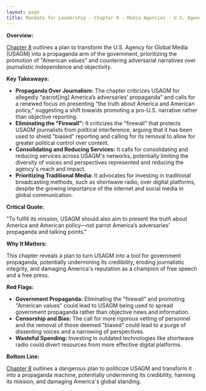```yaml
---
layout: page
title: Mandate for Leadership - Chapter 8 - Media Agencies - U.S. Agency for Global Media - TL;DR
---
```


**Overview:**

[Chapter 8](../../documents/project_2025_chapters/chapter_8.pdf) outlines a plan to transform the U.S. Agency for Global Media (USAGM) into a propaganda arm of the government, prioritizing the promotion of "American values" and countering adversarial narratives over journalistic independence and objectivity.

**Key Takeaways:**

* **Propaganda Over Journalism:** The chapter criticizes USAGM for allegedly "parrot[ing] America’s adversaries’ propaganda" and calls for a renewed focus on presenting "the truth about America and American policy," suggesting a shift towards promoting a pro-U.S. narrative rather than objective reporting.
* **Eliminating the "Firewall":** It criticizes the "firewall" that protects USAGM journalists from political interference, arguing that it has been used to shield "biased" reporting and calling for its removal to allow for greater political control over content.
* **Consolidating and Reducing Services:** It calls for consolidating and reducing services across USAGM's networks, potentially limiting the diversity of voices and perspectives represented and reducing the agency's reach and impact.
* **Prioritizing Traditional Media:** It advocates for investing in traditional broadcasting methods, such as shortwave radio, over digital platforms, despite the growing importance of the internet and social media in global communication.

**Critical Quote:**

"To fulfill its mission, USAGM should also aim to present the truth about America and American policy—not parrot America’s adversaries’ propaganda and talking points."

**Why It Matters:**

This chapter reveals a plan to turn USAGM into a tool for government propaganda, potentially undermining its credibility, eroding journalistic integrity, and damaging America's reputation as a champion of free speech and a free press.

**Red Flags:**

* **Government Propaganda:**  Eliminating the "firewall" and promoting "American values" could lead to USAGM being used to spread government propaganda rather than objective news and information.
* **Censorship and Bias:**  The call for more rigorous vetting of personnel and the removal of those deemed "biased" could lead to a purge of dissenting voices and a narrowing of perspectives.
* **Wasteful Spending:**  Investing in outdated technologies like shortwave radio could divert resources from more effective digital platforms.

**Bottom Line:**

[Chapter 8](../../documents/project_2025_chapters/chapter_8.pdf) outlines a dangerous plan to politicize USAGM and transform it into a propaganda machine, potentially undermining its credibility, harming its mission, and damaging America's global standing. 
